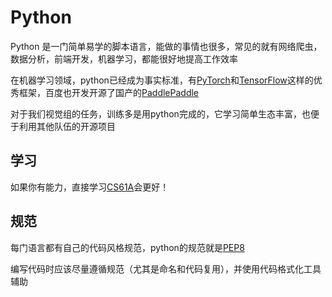 # Python
Python 是一门简单易学的脚本语言，能做的事情也很多，常见的就有网络爬虫，数据分析，前端开发，机器学习，都能很好地提高工作效率

在机器学习领域，python已经成为事实标准，有[PyTorch](https://pytorch.org/)和[TensorFlow](https://tensorflow.google.cn/)这样的优秀框架，百度也开发开源了国产的[PaddlePaddle](https://www.paddlepaddle.org.cn/)

对于我们视觉组的任务，训练多是用python完成的，它学习简单生态丰富，也便于利用其他队伍的开源项目

## 学习
如果你有能力，直接学习[CS61A](https://cs61a.org/)会更好！

## 规范
每门语言都有自己的代码风格规范，python的规范就是[PEP8](https://peps.python.org/pep-0008/)

编写代码时应该尽量遵循规范（尤其是命名和代码复用），并使用代码格式化工具辅助
